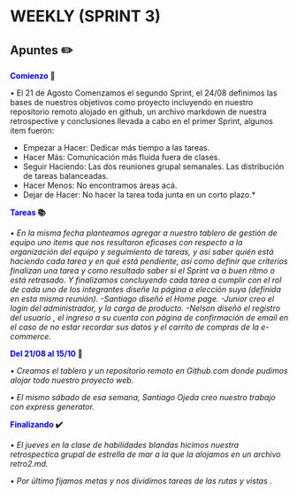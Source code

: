 <h1>WEEKLY (SPRINT 3)</h1>

<h2>Apuntes ✏️</h2>

**<span style="color:blue">Comienzo</span> 🏁**

</h5>• El 21 de Agosto Comenzamos el segundo Sprint, el 24/08 definimos las bases de nuestros objetivos como proyecto incluyendo en nuestro repositorio remoto alojado en github, un archivo markdown de nuestra retrospective y conclusiones llevada a cabo en el primer Sprint, algunos item fueron:  </h5>

-  Empezar a Hacer: 
    Dedicar más tiempo a las tareas.
-  Hacer Más:
    Comunicación más fluida fuera de clases.
-  Seguir Haciendo:
    Las dos reuniones grupal semanales.
    Las distribución de tareas balanceadas.
-  Hacer Menos:
    No encontramos áreas acá.
-  Dejar de Hacer:
    No hacer la tarea toda junta en un corto plazo.*

**<span style="color:blue">Tareas</span> 📚**

• *En la misma fecha planteamos agregar a nuestro tablero de gestión de equipo uno items que nos resultaron eficases con respecto a la organización del equipo y seguimiento de tareas, y así saber quién está haciendo cada tarea y en qué está pendiente, así como definir que criterios finalizan una tarea y como resultado saber si el Sprint va a buen ritmo o está retrasado.
Y finalizamos concluyendo cada tarea a cumplir con el rol de cada uno de los integrantes diseñe la página a elección suya (definida en esta misma reunión).
-Santiago diseñó el Home page.
-Junior creo el login del administrador, y la carga de producto.
-Nelson diseñó el registro del usuario , el ingreso a su cuenta con página de confirmación de email en el caso de no estar recordar sus datos y el carrito de compras de la e-commerce.*

**<span style="color:blue">Del 21/08 al 15/10</span> 📆**  

*• Creamos el tablero y un repositorio remoto en Github.com donde pudimos alojar todo nuestro proyecto web.*

*• El mismo sábado de esa semana, Santiago Ojeda creo nuestro trabajo con express generator.*

**<span style="color:blue">Finalizando</span> ✔️**  

*• El jueves en la clase de habilidades blandas hicimos nuestra retrospectica grupal de estrella de mar a la que la alojamos en un archivo retro2.md.*

• *Por último fijamos metas y nos dividímos tareas de las rutas y vistas .*
